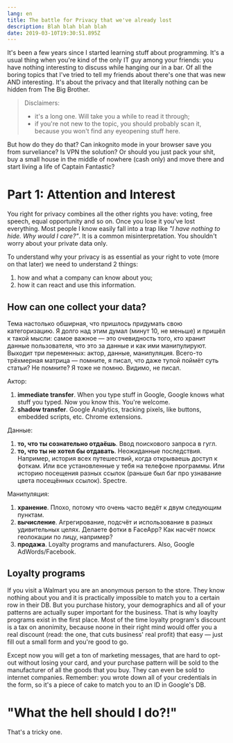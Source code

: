 ```yaml
---
lang: en
title: The battle for Privacy that we've already lost
description: Blah blah blah blah
date: 2019-03-10T19:30:51.895Z
---
```


It's been a few years since I started learning stuff about programming. It's a usual thing when you're kind of the only IT guy among your friends: you have nothing interesting to discuss while hanging our in a bar. Of all the boring topics that I've tried to tell my friends about there's one that was new AND interesting. It's about the privacy and that literally nothing can be hidden from The Big Brother.

> Disclaimers:
>
> - it's a long one. Will take you a while to read it through;
> - if you're not new to the topic, you should probably scan it, because you won't find any eyeopening stuff here.

But how do they do that? Can inkognito mode in your browser save you from surveliance? Is VPN the solution? Or should you just pack your shit, buy a small house in the middle of nowhere (cash only) and move there and start living a life of Captain Fantastic?

# Part 1: Attention and Interest

You right for privacy combines all the other rights you have: voting, free speech, equal opportunity and so on. Once you lose it you've lost everything. Most people I know easily fall into a trap like _"I have nothing to hide. Why would I care?"_. It is a common misinterpretation. You shouldn't worry about your private data only.

To understand why your privacy is as essential as your right to vote (more on that later) we need to understand 2 things:

1. how and what a company can know about you;
2. how it can react and use this information.

## How can one collect your data?

Тема настолько обширная, что пришлось придумать свою категоризацию. Я долго над этим думал (минут 10, не меньше) и пришёл к такой мысли: самое важное — это очевидность того, кто хранит данные пользователя, что это за данные и как ими манипулируют. Выходит три переменных: актор, данные, манипуляция. Всего-то трёхмерная матрица — помните, я писал, что даже тупой поймёт суть статьи? Не помните? Я тоже не помню. Видимо, не писал.

Актор:

1. **immediate transfer**. When you type stuff in Google, Google knows what stuff you typed. Now you know this. You're welcome.
2. **shadow transfer**. Google Analytics, tracking pixels, like buttons, embedded scripts, etc. Chrome extensions.

Данные:

1. **то, что ты сознательно отдаёшь**. Ввод поискового запроса в гугл.
2. **то, что ты не хотел бы отдавать**. Неожиданные последствия. Например, история всех путешествий, когда открываешь доступ к фоткам. Или все установленные у тебя на телефоне программы. Или историю посещения разных ссылок (раньше был баг про узнавание цвета посещённых ссылок). Spectre.

Манипуляция:

1. **хранение**. Плохо, потому что очень часто ведёт к двум следующим пунктам.
2. **вычисление**. Агрегирование, подсчёт и использование в разных удивительных целях. Делаете фотки в FaceApp? Как насчёт поиск геолокации по лицу, например?
3. **продажа**. Loyalty programs and manufacturers. Also, Google AdWords/Facebook.

## Loyalty programs

If you visit a Walmart you are an anonymous person to the store. They know nothing about you and it is practically impossible to match you to a certain row in their DB. But you purchase history, your demographics and all of your patterns are actually super important for the business. That is why loaylty programs exist in the first place. Most of the time loyalty program's discount is a tax on anonimity, because noone in their right mind would offer you a real discount (read: the one, that cuts business' real profit) that easy — just fill out a small form and you're good to go.

Except now you will get a ton of marketing messages, that are hard to opt-out without losing your card, and your purchase pattern will be sold to the manufacturer of all the goods that you buy. They can even be sold to internet companies. Remember: you wrote down all of your credentials in the form, so it's a piece of cake to match you to an ID in Google's DB.

# "What the hell should I do?!"

That's a tricky one.
